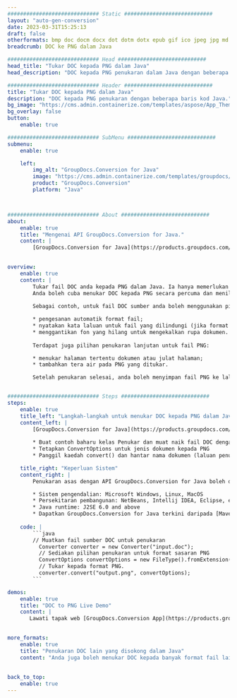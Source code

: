```yaml
---
############################# Static ############################
layout: "auto-gen-conversion"
date: 2023-03-31T15:25:13
draft: false
otherformats: bmp doc docm docx dot dotm dotx epub gif ico jpeg jpg md odt ott pdf png psd rtf tex tif tiff txt xps
breadcrumb: DOC ke PNG dalam Java

############################# Head ############################
head_title: "Tukar DOC kepada PNG dalam Java"
head_description: "DOC kepada PNG penukaran dalam Java dengan beberapa baris kod. Tukar lebih 160 format fail menggunakan API penukaran dokumen GroupDocs untuk Java"

############################# Header ############################
title: "Tukar DOC kepada PNG dalam Java"
description: "DOC kepada PNG penukaran dengan beberapa baris kod Java."
bg_image: "https://cms.admin.containerize.com/templates/aspose/App_Themes/V3/images/bg/header1.png"
bg_overlay: false
button:
    enable: true

############################# SubMenu ############################
submenu:
    enable: true

    left:
        img_alt: "GroupDocs.Conversion for Java"
        image: "https://cms.admin.containerize.com/templates/groupdocs/images/product-logos/90x90-noborder/groupdocs-conversion-java.png"
        product: "GroupDocs.Conversion"
        platform: "Java"



############################# About ############################
about:
    enable: true
    title: "Mengenai API GroupDocs.Conversion for Java."
    content: |
        [GroupDocs.Conversion for Java](https://products.groupdocs.com/conversion/java/) ialah API penukaran format fail lanjutan untuk menukar antara imej popular dan format dokumen seperti Microsoft Office, OpenDocument, PDF, HTML, e-mel, CAD. dan banyak lagi dengan hanya beberapa baris kod. API asli secara automatik mengesan format dokumen asal dan menawarkan banyak pilihan untuk menyesuaikan dokumen yang ditukar. Bersama-sama dengan fungsi mengekstrak maklumat daripada dokumen, ia juga menyokong caching hasil penukaran ke cakera tempatan secara lalai. Walau bagaimanapun, sebarang jenis storan cache boleh disokong dengan melaksanakan antara muka yang sesuai - Amazon S3, Dropbox, Google Drive, Windows Azure, Reddis atau mana-mana yang lain.
    

overview:
    enable: true
    content: |
        Tukar fail DOC anda kepada PNG dalam Java. Ia hanya memerlukan beberapa baris kod Java pada mana-mana platform pilihan anda, seperti Windows, Linux, macOS.
        Anda boleh cuba menukar DOC kepada PNG secara percuma dan menilai kualiti hasil penukaran. Bersama-sama dengan skrip penukaran fail mudah, anda boleh mencuba pilihan yang lebih canggih untuk memuatkan fail sumber DOC dan menyimpan output PNG. 
        
        Sebagai contoh, untuk fail DOC sumber anda boleh menggunakan pilihan pemuatan berikut:

        * pengesanan automatik format fail;
        * nyatakan kata laluan untuk fail yang dilindungi (jika format fail menyokongnya);
        * menggantikan fon yang hilang untuk mengekalkan rupa dokumen.
        
        Terdapat juga pilihan penukaran lanjutan untuk fail PNG:

        * menukar halaman tertentu dokumen atau julat halaman;
        * tambahkan tera air pada PNG yang ditukar.

        Setelah penukaran selesai, anda boleh menyimpan fail PNG ke laluan fail setempat anda atau ke mana-mana storan pihak ketiga seperti FTP, Amazon S3, Google Drive, Dropbox dll. Sila ambil perhatian - untuk menukar DOC kepada PNG, anda tidak perlu memasang sebarang perisian tambahan, seperti MS Office, Open Office, Adobe Acrobat Reader dsb.


############################# Steps ############################
steps:
    enable: true
    title_left: "Langkah-langkah untuk menukar DOC kepada PNG dalam Java"
    content_left: |
        [GroupDocs.Conversion for Java](https://products.groupdocs.com/conversion/java/) membenarkan pembangun menukar fail DOC kepada PNG dengan mudah dengan beberapa baris kod.
        
        * Buat contoh baharu kelas Penukar dan muat naik fail DOC dengan laluan penuh
        * Tetapkan ConvertOptions untuk jenis dokumen kepada PNG
        * Panggil kaedah convert() dan hantar nama dokumen (laluan penuh) dan format (PNG) sebagai parameter

    title_right: "Keperluan Sistem"
    content_right: |
        Penukaran asas dengan API GroupDocs.Conversion for Java boleh dilakukan dengan hanya beberapa baris kod. API kami disokong pada semua platform dan sistem pengendalian utama. Sebelum melaksanakan kod di bawah, pastikan anda mempunyai prasyarat berikut dipasang pada sistem anda.

        * Sistem pengendalian: Microsoft Windows, Linux, MacOS
        * Persekitaran pembangunan: NetBeans, Intellij IDEA, Eclipse, etc.
        * Java runtime: J2SE 6.0 and above
        * Dapatkan GroupDocs.Conversion for Java terkini daripada [Maven](https://repository.groupdocs.com/webapp/#/artifacts/browse/tree/General/repo/com/groupdocs/groupdocs-conversion)
         
    code: |
        ```java    
        // Muatkan fail sumber DOC untuk penukaran
          Converter converter = new Converter("input.doc");
          // Sediakan pilihan penukaran untuk format sasaran PNG
          ConvertOptions convertOptions = new FileType().fromExtension("png").getConvertOptions();
          // Tukar kepada format PNG.
          converter.convert("output.png", convertOptions);
        ```

demos:
    enable: true
    title: "DOC to PNG Live Demo"
    content: |
       Lawati tapak web [GroupDocs.Conversion App](https://products.groupdocs.app/conversion/family) kami dan cuba DOC kepada PNG penukaran sekarang. Demo percuma mempunyai faedah berikut
          

more_formats:
    enable: true
    title: "Penukaran DOC lain yang disokong dalam Java"
    content: "Anda juga boleh menukar DOC kepada banyak format fail lain. Sila lihat senarai di bawah."
       
       
back_to_top:
    enable: true
---
```

